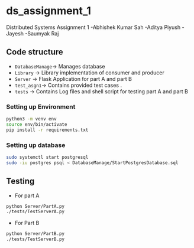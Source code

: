 # ds_assignment_1

Distributed Systems Assignment 1 
-Abhishek Kumar Sah
-Aditya Piyush
-Jayesh
-Saumyak Raj

## Code structure
* `DatabaseManage`-> Manages database
* `Library` -> Library implementation of consumer and producer
* `Server` -> Flask Application for part A and part B
* `test_asgn1`-> Contains provided test cases .
* `tests` -> Contains Log files and shell script for testing part A and part B


### Setting up Environment
```bash
python3 -m venv env
source env/bin/activate
pip install -r requirements.txt
```

### Setting up database
```bash
sudo systemctl start postgresql
sudo -iu postgres psql < DatabaseManage/StartPostgresDatabase.sql
```

## Testing
* For part A
```bash
python Server/PartA.py
./tests/TestServerA.py
```

* For Part B
```bash
python Server/PartB.py
./tests/TestServerB.py
```
    